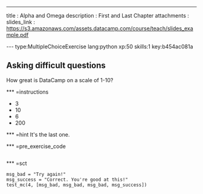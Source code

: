 ---
title       : Alpha and Omega
description : First and Last Chapter
attachments :
  slides_link : https://s3.amazonaws.com/assets.datacamp.com/course/teach/slides_example.pdf

--- type:MultipleChoiceExercise lang:python xp:50 skills:1 key:b454ac081a
## Asking difficult questions

How great is DataCamp on a scale of 1-10?

*** =instructions
- 3
- 10
- 6
- 200

*** =hint
It's the last one. 

*** =pre_exercise_code
```{python}
```

*** =sct
```{python}
msg_bad = "Try again!"
msg_success = "Correct. You're good at this!"
test_mc(4, [msg_bad, msg_bad, msg_bad, msg_success])
```